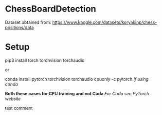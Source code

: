 # ChessBoardDetection


Dataset obtained from: https://www.kaggle.com/datasets/koryakinp/chess-positions/data


# Setup
pip3 install torch torchvision torchaudio

or

conda install pytorch torchvision torchaudio cpuonly -c pytorch *If using conda*

**Both these cases for CPU training and not Cuda**
*For Cuda see PyTorch website*


test comment
